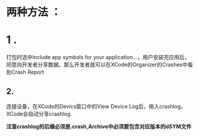 # 两种方法 ：
# 1 .
打包时选中Include app symbols for your application…，用户安装完应用后，同意向开发者分享数据。那么开发者就可以在XCode的Organizer的Crashes中看到Crash Report
## 2.
连接设备，在XCode的Devics窗口中的View Device Log后，拖入crashlog，XCode会自动分享crashlog.

**注意crashlog的后缀必须是.crash,Archive中必须要包含对应版本的dSYM文件**
